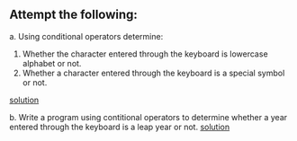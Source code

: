 ## Attempt the following:

a. Using conditional operators determine:
1. Whether the character entered through the keyboard is lowercase alphabet or not.
2. Whether a character entered through the keyboard is a special symbol or not.

[solution](./a.c)

b. Write a program using contitional operators to determine whether a year entered through the keyboard is a leap year or not. [solution](./b.c)
